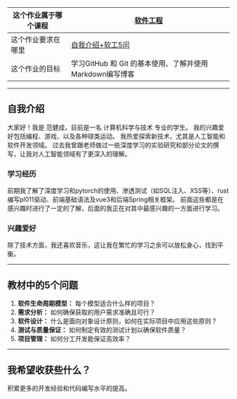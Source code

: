 | 这个作业属于哪个课程 | [软件工程](https://edu.cnblogs.com/campus/gdgy/CSGrade22-34)                     |
| ----------------- |------------------------------------------------------------------------------|
| 这个作业要求在哪里| [自我介绍+软工5问](https://edu.cnblogs.com/campus/gdgy/CSGrade22-34/homework/13228) |
| 这个作业的目标 | 学习GitHub 和 Git 的基本使用、了解并使用Markdown编写博客|

---

## 自我介绍

大家好！我是 范健成，目前是一名 计算机科学与技术 专业的学生。
我的兴趣爱好包括编程、游戏、以及各种球类运动。
我热爱探索新技术，尤其是人工智能和软件开发领域。
过去我曾跟老师做过一些深度学习的实验研究和部分论文的撰写，让我对人工智能领域有了更深入的理解。

### 学习经历
前期我了解了深度学习和pytorch的使用、渗透测试（如SQL注入、XSS等）、rust编写pl011驱动、前端基础语法及vue3和后端Spring相关框架。
前面这些都是在感兴趣时进行了一定的了解，后面的我正在对其中最感兴趣的一方面进行学习。

### 兴趣爱好
除了技术方面，我还喜欢音乐，这让我在繁忙的学习之余可以放松身心，找到平衡。

---

## 教材中的5个问题

1. **软件生命周期模型：** 每个模型适合什么样的项目？
2. **需求分析：** 如何确保获取的用户需求准确且可行？
3. **软件设计：** 什么是面向对象设计原则，如何在实际项目中应用这些原则？
4. **测试与质量保证：** 如何制定有效的测试计划以确保软件质量？
5. **项目管理：** 如何分工开发能保证高效率？

---

## 我希望收获些什么？

积累更多的开发经验和代码编写水平的提高。

